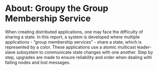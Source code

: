 # About: Groupy the Group Membership Service

When creating distributed applications, one may face the difficulty of sharing a state. In this report, a system is developed where multiple applications - ”group membership services” - share a state, which is represented by a color. These applications use a atomic multicast leader-slave subsystem to communicate state changes with one another. Step by step, upgrades are made to ensure reliability and order when dealing with failing nodes and lost messages.
